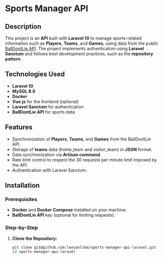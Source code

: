 # Sports Manager API

## Description

This project is an **API** built with **Laravel 10** to manage sports-related information such as **Players**, **Teams**, and **Games**, using data from the public [BallDontLie API](https://www.balldontlie.io/). The project implements authentication using **Laravel Sanctum** and follows best development practices, such as the **repository pattern**.

## Technologies Used

- **Laravel 10**
- **MySQL 8.0**
- **Docker**
- **Vue.js** for the frontend (optional)
- **Laravel Sanctum** for authentication
- **BallDontLie API** for sports data

## Features

- Synchronization of **Players**, **Teams**, and **Games** from the BallDontLie API.
- Storage of **teams** data (home_team and visitor_team) in **JSON** format.
- Data synchronization via **Artisan command**.
- Rate limit control to respect the 30 requests per minute limit imposed by the API.
- Authentication with Laravel Sanctum.

## Installation

### Prerequisites

- **Docker** and **Docker Compose** installed on your machine.
- **BallDontLie API** key (optional for limiting requests).

### Step-by-Step

1. **Clone the Repository:**

   ```bash
   git clone git@github.com:leosanlima/sports-manager-api-laravel.git
   cd sports-manager-api-laravel
